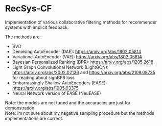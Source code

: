 # RecSys-CF
Implementation of various collaborative filtering methods for recommender systems with implicit feedback.

The methods are:
 * SVD
 * Denoising AutoEncoder (DAE): https://arxiv.org/abs/1802.05814
 * Variational AutoEncoder (VAE): https://arxiv.org/abs/1802.05814
 * Bayesian Personalized Ranking (BPR): https://arxiv.org/abs/1205.2618
 * Light Graph Convolutional Network (LightGCN): https://arxiv.org/abs/2002.02126 and https://arxiv.org/abs/2108.08735 for reading about signBPR loss
 * Embarrassingly Shallow AutoEncoders (EASE): https://arxiv.org/abs/1905.03375
 * Neural Network version of EASE (NeuEASE)
 
Note: the models are not tuned and the accuracies are just for demonstration.<br>
Note: im not sure about my negative sampling procedure but the methods implementations are correct.
